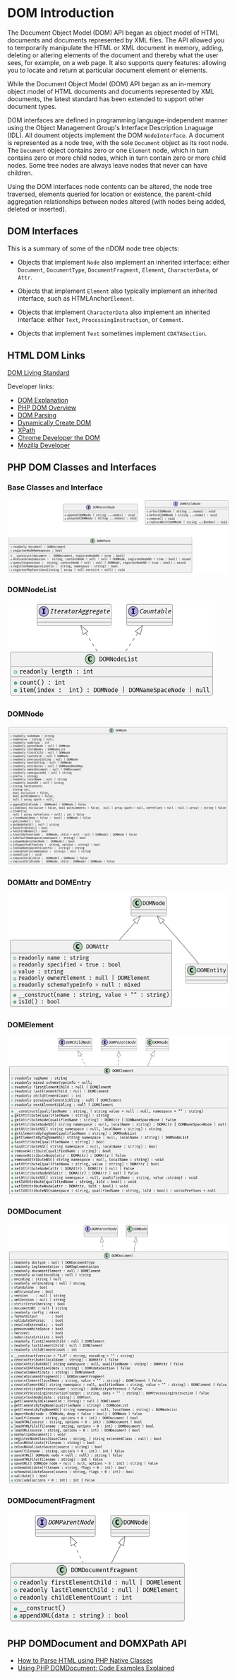 # DOM Introduction

The Document Object Model (DOM) API began as object model of HTML documents and documents represented by XML files. The API allowed you to temporarily manipulate the
HTML or XML document in memory, adding, deleting or altering elements of the document and thereby what the user sees, for example, on a web page. It also supports query features:
allowing you to locate and return at particular document element or elements.

While the Document Object Model (DOM) API began as an in-memory object model of HTML documents and documents represented by XML documents, the latest standard has
been extended to support other document types.

DOM interfaces are defined in programming language-independent manner using the Object Management Group's Interface Description Lnaguage (IDL). All doument objects 
implement the DOM `NodeInterface`. A document is represented as a node tree, with the sole `Document` object as its root node. The `Document` object contains zero or
one `Element` node, which in turn contains zero or more child nodes, which in turn contain zero or more child nodes. Some tree nodes are always leave nodes that never
can have children.

Using the DOM interfaces node contents can be altered, the node tree traversed,  elements queried for location or existence, the parent-child aggregation relationships
between nodes altered (with nodes being added, deleted or inserted).
        
## DOM Interfaces

This is a summary of some of the nDOM node tree objects:

* Objects that implement `Node` also implement an inherited interface: either `Document`, `DocumentType`, `DocumentFragment`, `Element`, `CharacterData`, or `Attr`.

* Objects that implement `Element` also typically implement an inherited interface, such as HTMLAnchor`Element`.

* Objects that implement `CharacterData` also implement an inherited interface: either `Text`, `ProcessingInstruction`, or `Comment`.

* Objects that implement `Text` sometimes implement `CDATASection`.

## HTML DOM Links

[DOM Living Standard](https://dom.spec.whatwg.org/#introduction-to-the-dom)

Developer links:

* [DOM Explanation](https://www.w3schools.com/whatis/whatis_htmldom.asp)
* [PHP DOM Overview](https://www.php.net/manual/en/book.dom.php)
* [DOM Parsing](https://www.tutorialspoint.com/php/php_dom_parser_example.htm)
* [Dynamically Create DOM](https://css-tricks.com/building-a-form-in-php-using-domdocument/)
* [XPath](https://www.sitepoint.com/php-dom-using-xpath/)
* [Chrome Developer the DOM](https://developer.chrome.com/docs/devtools/dom/)
* [Mozilla Developer](https://developer.mozilla.org/en-US/docs/Web/API/Document_Object_Model)

## PHP DOM Classes and Interfaces

### Base Classes and Interface

![](/assets/images/base.png)

### DOMNodeList

![](/assets/images/nodelist.png)

### DOMNode 

![](/assets/images/node.png)

### DOMAttr and DOMEntry

![](/assets/images/attr-entry.png)
 
### DOMElement

![](/assets/images/element.png)
 
### DOMDocument

![](/assets/images/document.png)

### DOMDocumentFragment

![](/assets/images/docfragment.png)

## PHP DOMDocument and DOMXPath API

* [How to Parse HTML using PHP Native Classes](https://codingreflections.com/blog/php-parse-html)
* [Using PHP DOMDocument: Code Examples Explained](https://www.bitdegree.org/learn/php-domdocument)
